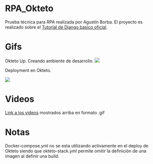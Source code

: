 # RPA_Okteto
Prueba técnica para RPA realizada por Agustín Borba.
El proyecto es realizado sobre el [Tutorial de Django basico oficíal](https://docs.djangoproject.com/en/3.2/intro/tutorial01/).

# Gifs
Okteto Up. Creando ambiente de desarrollo.
![](https://user-images.githubusercontent.com/42798627/116486528-40113e80-a864-11eb-83e1-1682e09b91a9.gif)

Deployment en Okteto.

![](https://user-images.githubusercontent.com/42798627/116486553-50c1b480-a864-11eb-8e55-4ad3424ea876.gif)

# Videos
[Link a los videos](https://drive.google.com/drive/folders/1dbmebGeXvao1HBVy6-PN7qNxqN7C-PnT?usp=sharing) mostrados arriba en formato .gif

# Notas
Docker-compose.yml no se esta utilizando activamente en el deploy de Okteto siendo que okteto-stack.yml permite omitir la definición de una imagen al definir una build.

